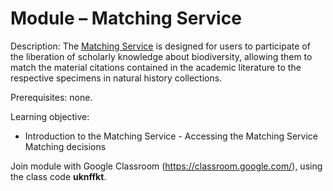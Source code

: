 # Module – Matching Service
Description: The [Matching Service](https://prod.ebiodiv.org/) is designed for users to participate of the liberation of scholarly knowledge about biodiversity, allowing them to match the material citations contained in the academic literature to the respective specimens in natural history collections. 

Prerequisites: none.

Learning objective: 
- Introduction to the Matching Service - Accessing the Matching Service
Matching decisions

Join module with Google Classroom (https://classroom.google.com/), using the class code **uknffkt**.
